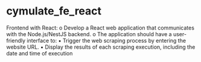 # cymulate_fe_react
Frontend with React: o Develop a React web application that communicates with the Node.js/NestJS backend. o The application should have a user-friendly interface to: ▪ Trigger the web scraping process by entering the website URL. ▪ Display the results of each scraping execution, including the date and time of execution
